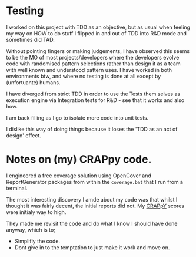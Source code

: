 # Testing

I worked on this project with TDD as an objective, but as usual when feeling my way on HOW to do stuff I flipped in and out of TDD into R&D mode and sometimes did TAD.

Without pointing fingers or making judgements, I have observed this seems to be the MO of most projects/developers where the developers evolve code with randomised pattern selections rather than design it as a team with well known and understood pattern uses. I have worked in both environments btw, and where no testing is done at all except by (unfortuante) humans.

I have diverged from strict TDD in order to use the Tests them selves as execution engine via Integration tests for R&D - see that it works and also how.

I am back filling as I go to isolate more code into unit tests.

I dislike this way of doing things because it loses the 'TDD as an act of design' effect.

# Notes on (my) CRAPpy code.

I engineered a free coverage solution using OpenCover and ReportGenerator packages from within the `coverage.bat` that I run from a terminal.

The most interesting discovery I amde about my code was that whilst I thought it was fairly decent, the initial reports did not. My [CRAPpY](https://testing.googleblog.com/2011/02/this-code-is-crap.html) scores were initialy way to high.

They made me revisit the code and do what I know I should have done anyway, which is to;
* Simplifiy the code.
* Dont give in to the temptation to just make it work and move on.




